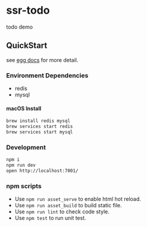 # ssr-todo

todo demo

## QuickStart

<!-- add docs here for user -->

see [egg docs](https://eggjs.org/en/intro/quickstart.html) for more detail.

### Environment Dependencies

- redis
- mysql

#### macOS Install

```bash
brew install redis mysql
brew services start redis
brew services start mysql
```

### Development

```bash
npm i
npm run dev
open http://localhost:7001/
```

### npm scripts

- Use `npm run asset_serve` to enable html hot reload.
- Use `npm run asset_build` to build static file.
- Use `npm run lint` to check code style.
- Use `npm test` to run unit test.
